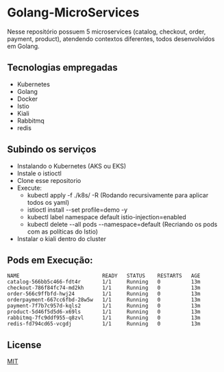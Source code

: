 # Golang-MicroServices

Nesse repositório possuem 5 microservices (catalog, checkout, order, payment, product), atendendo contextos diferentes, todos desenvolvidos em Golang.

## Tecnologias empregadas
- Kubernetes
- Golang
- Docker
- Istio
- Kiali
- Rabbitmq
- redis

## Subindo os serviços
- Instalando o Kubernetes (AKS ou EKS)
- Instale o istioctl
- Clone esse repositorio
- Execute:
   - kubectl apply -f ./k8s/ -R (Rodando recursivamente para aplicar todos os yaml)
   - istioctl install --set profile=demo -y
   - kubectl label namespace default istio-injection=enabled
   - kubectl delete --all pods --namespace=default (Recriando os pods com as políticas do Istio)
- Instalar o kiali dentro do cluster

## Pods em Execução:

```
NAME                           READY   STATUS    RESTARTS   AGE
catalog-566bb5c466-fdt4r       1/1     Running   0          13m
checkout-786f84fc74-md2kh      1/1     Running   0          13m
order-566c9ffbfd-hwj24         1/1     Running   0          13m
orderpayment-667cc6fbd-28w5w   1/1     Running   0          13m
payment-7f7b7c957d-kqls2       1/1     Running   0          13m
product-5d46f5d5d6-x69ls       1/1     Running   0          13m
rabbitmq-7fc9ddf955-q8zvl      1/1     Running   0          13m
redis-fd794cd65-vcgdj          1/1     Running   0          13m
```

## License
[MIT](https://choosealicense.com/licenses/mit/)